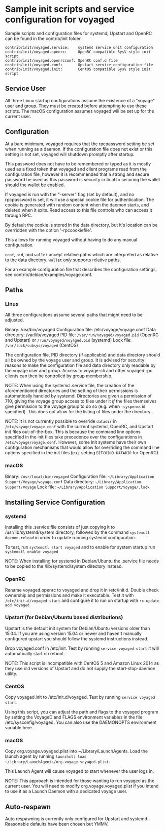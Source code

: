 Sample init scripts and service configuration for voyaged
==========================================================

Sample scripts and configuration files for systemd, Upstart and OpenRC
can be found in the contrib/init folder.

    contrib/init/voyaged.service:    systemd service unit configuration
    contrib/init/voyaged.openrc:     OpenRC compatible SysV style init script
    contrib/init/voyaged.openrcconf: OpenRC conf.d file
    contrib/init/voyaged.conf:       Upstart service configuration file
    contrib/init/voyaged.init:       CentOS compatible SysV style init script

Service User
---------------------------------

All three Linux startup configurations assume the existence of a "voyage" user
and group.  They must be created before attempting to use these scripts.
The macOS configuration assumes voyaged will be set up for the current user.

Configuration
---------------------------------

At a bare minimum, voyaged requires that the rpcpassword setting be set
when running as a daemon.  If the configuration file does not exist or this
setting is not set, voyaged will shutdown promptly after startup.

This password does not have to be remembered or typed as it is mostly used
as a fixed token that voyaged and client programs read from the configuration
file, however it is recommended that a strong and secure password be used
as this password is security critical to securing the wallet should the
wallet be enabled.

If voyaged is run with the "-server" flag (set by default), and no rpcpassword is set,
it will use a special cookie file for authentication. The cookie is generated with random
content when the daemon starts, and deleted when it exits. Read access to this file
controls who can access it through RPC.

By default the cookie is stored in the data directory, but it's location can be overridden
with the option '-rpccookiefile'.

This allows for running voyaged without having to do any manual configuration.

`conf`, `pid`, and `wallet` accept relative paths which are interpreted as
relative to the data directory. `wallet` *only* supports relative paths.

For an example configuration file that describes the configuration settings,
see contrib/debian/examples/voyage.conf.

Paths
---------------------------------

### Linux

All three configurations assume several paths that might need to be adjusted.

Binary:              /usr/bin/voyaged
Configuration file:  /etc/voyage/voyage.conf
Data directory:      /var/lib/voyaged
PID file:            `/var/run/voyaged/voyaged.pid` (OpenRC and Upstart) or `/run/voyaged/voyaged.pid` (systemd)
Lock file:           `/var/lock/subsys/voyaged` (CentOS)

The configuration file, PID directory (if applicable) and data directory
should all be owned by the voyage user and group.  It is advised for security
reasons to make the configuration file and data directory only readable by the
voyage user and group.  Access to voyage-cli and other voyaged rpc clients
can then be controlled by group membership.

NOTE: When using the systemd .service file, the creation of the aforementioned
directories and the setting of their permissions is automatically handled by
systemd. Directories are given a permission of 710, giving the voyage group
access to files under it _if_ the files themselves give permission to the
voyage group to do so (e.g. when `-sysperms` is specified). This does not allow
for the listing of files under the directory.

NOTE: It is not currently possible to override `datadir` in
`/etc/voyage/voyage.conf` with the current systemd, OpenRC, and Upstart init
files out-of-the-box. This is because the command line options specified in the
init files take precedence over the configurations in
`/etc/voyage/voyage.conf`. However, some init systems have their own
configuration mechanisms that would allow for overriding the command line
options specified in the init files (e.g. setting `BITCOIND_DATADIR` for
OpenRC).

### macOS

Binary:              `/usr/local/bin/voyaged`
Configuration file:  `~/Library/Application Support/Voyage/voyage.conf`
Data directory:      `~/Library/Application Support/Voyage`
Lock file:           `~/Library/Application Support/Voyage/.lock`

Installing Service Configuration
-----------------------------------

### systemd

Installing this .service file consists of just copying it to
/usr/lib/systemd/system directory, followed by the command
`systemctl daemon-reload` in order to update running systemd configuration.

To test, run `systemctl start voyaged` and to enable for system startup run
`systemctl enable voyaged`

NOTE: When installing for systemd in Debian/Ubuntu the .service file needs to be copied to the /lib/systemd/system directory instead.

### OpenRC

Rename voyaged.openrc to voyaged and drop it in /etc/init.d.  Double
check ownership and permissions and make it executable.  Test it with
`/etc/init.d/voyaged start` and configure it to run on startup with
`rc-update add voyaged`

### Upstart (for Debian/Ubuntu based distributions)

Upstart is the default init system for Debian/Ubuntu versions older than 15.04. If you are using version 15.04 or newer and haven't manually configured upstart you should follow the systemd instructions instead.

Drop voyaged.conf in /etc/init.  Test by running `service voyaged start`
it will automatically start on reboot.

NOTE: This script is incompatible with CentOS 5 and Amazon Linux 2014 as they
use old versions of Upstart and do not supply the start-stop-daemon utility.

### CentOS

Copy voyaged.init to /etc/init.d/voyaged. Test by running `service voyaged start`.

Using this script, you can adjust the path and flags to the voyaged program by
setting the VoyageD and FLAGS environment variables in the file
/etc/sysconfig/voyaged. You can also use the DAEMONOPTS environment variable here.

### macOS

Copy org.voyage.voyaged.plist into ~/Library/LaunchAgents. Load the launch agent by
running `launchctl load ~/Library/LaunchAgents/org.voyage.voyaged.plist`.

This Launch Agent will cause voyaged to start whenever the user logs in.

NOTE: This approach is intended for those wanting to run voyaged as the current user.
You will need to modify org.voyage.voyaged.plist if you intend to use it as a
Launch Daemon with a dedicated voyage user.

Auto-respawn
-----------------------------------

Auto respawning is currently only configured for Upstart and systemd.
Reasonable defaults have been chosen but YMMV.
